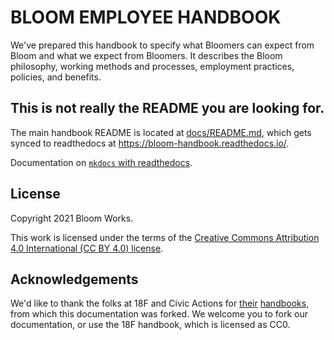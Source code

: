 # BLOOM EMPLOYEE HANDBOOK

We've prepared this handbook to specify what Bloomers can expect from Bloom and what we expect from Bloomers. It describes the Bloom philosophy, working methods and processes, employment practices, policies, and benefits.

## This is not really the README you are looking for.

The main handbook README is located at [docs/README.md](docs/README.md), which gets synced to readthedocs at <https://bloom-handbook.readthedocs.io/>.

Documentation on [`mkdocs` with readthedocs](https://docs.readthedocs.io/en/stable/intro/getting-started-with-mkdocs.html).

## License

Copyright 2021 Bloom Works.

This work is licensed under the terms of the [Creative Commons Attribution 4.0 International (CC BY 4.0) license](docs/LICENSE.md).

## Acknowledgements

We'd like to thank the folks at 18F and Civic Actions for [their](https://github.com/18F/handbook) [handbooks](https://github.com/bloom-works/handbook), from which this documentation was forked. We welcome you to fork our documentation, or use the 18F handbook, which is licensed as CC0.


